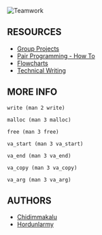 <picture> <source media="(prefers-color-scheme: dark)" srcset="https://i.imgur.com/3KyPQgz.jpg"> <source media="(prefers-color-scheme: light)" srcset="https://i.imgur.com/3KyPQgz.jpg"> <img alt="Teamwork" src="https://i.imgur.com/3KyPQgz.jpg"> </picture>

## RESOURCES

* [Group Projects](https://intranet.alxswe.com/concepts/111)
* [Pair Programming - How To](https://intranet.alxswe.com/concepts/121)
* [Flowcharts](https://intranet.alxswe.com/concepts/130)
* [Technical Writing](https://intranet.alxswe.com/concepts/225)

## MORE INFO

`write (man 2 write)`

`malloc (man 3 malloc)`

`free (man 3 free)`

`va_start (man 3 va_start)`

`va_end (man 3 va_end)`

`va_copy (man 3 va_copy)`

`va_arg (man 3 va_arg)`

## AUTHORS

* [Chidimmakalu](https://github.com/Chidimmakalu)
* [Hordunlarmy](https://github.com/Hordunlarmy)
